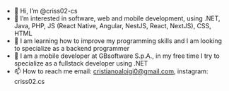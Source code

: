 - 👋 Hi, I’m @criss02-cs
- 👀 I’m interested in software, web and mobile development, using .NET, Java, PHP, JS (React Native, Angular, NestJS, React, NextJS), CSS, HTML
- 🌱 I am learning how to improve my programming skills and I am looking to specialize as a backend programmer
- 💞️ I am a mobile developer at GBsoftware S.p.A., in my free time I try to specialize as a fullstack developer using .NET
- 📫 How to reach me email: cristianoaloigi0@gmail.com, instagram: criss02.cs

<!---
criss02-cs/criss02-cs is a ✨ special ✨ repository because its `README.md` (this file) appears on your GitHub profile.
You can click the Preview link to take a look at your changes.
--->
